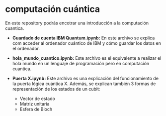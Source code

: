 # computación cuántica
En este repository podrás encotrar una introducción a la computación cuantica. 


  - **Guardado de cuenta IBM Quantum.ipynb:**
En este archivo se explica com acceder al ordenador cuántico de IBM y cómo guardar los datos en el ordenador.


  - **hola_mundo_cuantico.ipynb:**
Este archivo es el equivalente a realizar el hola mundo en un lenguaje de programación pero en computación cuantica. 


  - **Puerta X.ipynb:**
Este archivo es una explicación del funcionamiento de la puerta lógica cuántica X. Además, se explican también 3 formas de representación de los estados de un cubit:
    - Vector de estado
    - Matriz unitaria
    - Esfera de Bloch
